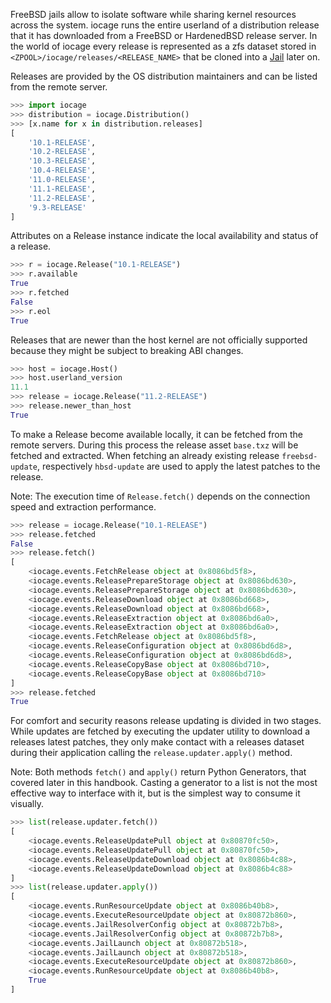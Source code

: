 FreeBSD jails allow to isolate software while sharing kernel resources across the system.
iocage runs the entire userland of a distribution release that it has downloaded from a FreeBSD or HardenedBSD release server.
In the world of iocage every release is represented as a zfs dataset stored in `<ZPOOL>/iocage/releases/<RELEASE_NAME>` that be cloned into a [Jail](#jail) later on.

Releases are provided by the OS distribution maintainers and can be listed from the remote server.

```python
>>> import iocage
>>> distribution = iocage.Distribution()
>>> [x.name for x in distribution.releases]
[
    '10.1-RELEASE',
    '10.2-RELEASE',
    '10.3-RELEASE',
    '10.4-RELEASE',
    '11.0-RELEASE',
    '11.1-RELEASE',
    '11.2-RELEASE',
    '9.3-RELEASE'
]
```

Attributes on a Release instance indicate the local availability and status of a release.

```python
>>> r = iocage.Release("10.1-RELEASE")
>>> r.available
True
>>> r.fetched
False
>>> r.eol
True
```

Releases that are newer than the host kernel are not officially supported because they might be subject to breaking ABI changes.

```python
>>> host = iocage.Host()
>>> host.userland_version
11.1
>>> release = iocage.Release("11.2-RELEASE")
>>> release.newer_than_host
True
```

To make a Release become available locally, it can be fetched from the remote servers.
During this process the release asset `base.txz` will be fetched and extracted.
When fetching an already existing release `freebsd-update`, respectively `hbsd-update` are used to apply the latest patches to the release.

Note: The execution time of `Release.fetch()` depends on the connection speed and extraction performance.

```python
>>> release = iocage.Release("10.1-RELEASE")
>>> release.fetched
False
>>> release.fetch()
[
    <iocage.events.FetchRelease object at 0x8086bd5f8>,
    <iocage.events.ReleasePrepareStorage object at 0x8086bd630>,
    <iocage.events.ReleasePrepareStorage object at 0x8086bd630>,
    <iocage.events.ReleaseDownload object at 0x8086bd668>,
    <iocage.events.ReleaseDownload object at 0x8086bd668>,
    <iocage.events.ReleaseExtraction object at 0x8086bd6a0>,
    <iocage.events.ReleaseExtraction object at 0x8086bd6a0>,
    <iocage.events.FetchRelease object at 0x8086bd5f8>,
    <iocage.events.ReleaseConfiguration object at 0x8086bd6d8>,
    <iocage.events.ReleaseConfiguration object at 0x8086bd6d8>,
    <iocage.events.ReleaseCopyBase object at 0x8086bd710>,
    <iocage.events.ReleaseCopyBase object at 0x8086bd710>
]
>>> release.fetched
True
```

For comfort and security reasons release updating is divided in two stages.
While updates are fetched by executing the updater utility to download a releases latest patches, they only make contact with a releases dataset during their application calling the `release.updater.apply()` method.

Note: Both methods `fetch()` and `apply()` return Python Generators, that covered later in this handbook.
Casting a generator to a list is not the most effective way to interface with it, but is the simplest way to consume it visually.

```python
>>> list(release.updater.fetch())
[
    <iocage.events.ReleaseUpdatePull object at 0x80870fc50>,
    <iocage.events.ReleaseUpdatePull object at 0x80870fc50>,
    <iocage.events.ReleaseUpdateDownload object at 0x8086b4c88>,
    <iocage.events.ReleaseUpdateDownload object at 0x8086b4c88>
]
>>> list(release.updater.apply())
[
    <iocage.events.RunResourceUpdate object at 0x8086b40b8>,
    <iocage.events.ExecuteResourceUpdate object at 0x80872b860>,
    <iocage.events.JailResolverConfig object at 0x80872b7b8>,
    <iocage.events.JailResolverConfig object at 0x80872b7b8>,
    <iocage.events.JailLaunch object at 0x80872b518>,
    <iocage.events.JailLaunch object at 0x80872b518>,
    <iocage.events.ExecuteResourceUpdate object at 0x80872b860>,
    <iocage.events.RunResourceUpdate object at 0x8086b40b8>,
    True
]
```